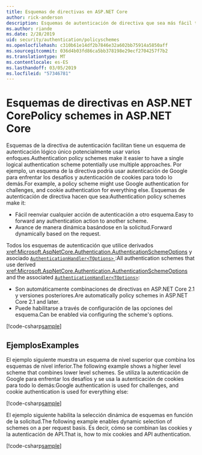```yaml
---
title: Esquemas de directivas en ASP.NET Core
author: rick-anderson
description: Esquemas de autenticación de directiva que sea más fácil tener un esquema de autenticación lógico único
ms.author: riande
ms.date: 2/28/2019
uid: security/authentication/policyschemes
ms.openlocfilehash: c310b61e14df2b7846e32a602bb75914a5850aff
ms.sourcegitcommit: 036d4b03fd86ca5bb378198e29ecf2704257f7b2
ms.translationtype: MT
ms.contentlocale: es-ES
ms.lasthandoff: 03/05/2019
ms.locfileid: "57346781"
---
```

# <a name="policy-schemes-in-aspnet-core"></a><span data-ttu-id="52d00-103">Esquemas de directivas en ASP.NET Core</span><span class="sxs-lookup"><span data-stu-id="52d00-103">Policy schemes in ASP.NET Core</span></span>

<span data-ttu-id="52d00-104">Esquemas de la directiva de autenticación facilitan tiene un esquema de autenticación lógico único potencialmente usar varios enfoques.</span><span class="sxs-lookup"><span data-stu-id="52d00-104">Authentication policy schemes make it easier to have a single logical authentication scheme potentially use multiple approaches.</span></span> <span data-ttu-id="52d00-105">Por ejemplo, un esquema de la directiva podría usar autenticación de Google para enfrentar los desafíos y autenticación de cookies para todo lo demás.</span><span class="sxs-lookup"><span data-stu-id="52d00-105">For example, a policy scheme might use Google authentication for challenges, and cookie authentication for everything else.</span></span> <span data-ttu-id="52d00-106">Esquemas de autenticación de directiva hacen que sea:</span><span class="sxs-lookup"><span data-stu-id="52d00-106">Authentication policy schemes make it:</span></span>

* <span data-ttu-id="52d00-107">Fácil reenviar cualquier acción de autenticación a otro esquema.</span><span class="sxs-lookup"><span data-stu-id="52d00-107">Easy to forward any authentication action to another scheme.</span></span>
* <span data-ttu-id="52d00-108">Avance de manera dinámica basándose en la solicitud.</span><span class="sxs-lookup"><span data-stu-id="52d00-108">Forward dynamically based on the request.</span></span>

<span data-ttu-id="52d00-109">Todos los esquemas de autenticación que utilice derivados <xref:Microsoft.AspNetCore.Authentication.AuthenticationSchemeOptions> y asociado [ `AuthenticationHandler<TOptions>` ](/dotnet/api/microsoft.aspnetcore.authentication.authenticationhandler-1):</span><span class="sxs-lookup"><span data-stu-id="52d00-109">All authentication schemes that use derived <xref:Microsoft.AspNetCore.Authentication.AuthenticationSchemeOptions> and the associated [`AuthenticationHandler<TOptions>`](/dotnet/api/microsoft.aspnetcore.authentication.authenticationhandler-1):</span></span>

* <span data-ttu-id="52d00-110">Son automáticamente combinaciones de directivas en ASP.NET Core 2.1 y versiones posteriores.</span><span class="sxs-lookup"><span data-stu-id="52d00-110">Are automatically policy schemes in ASP.NET Core 2.1 and later.</span></span>
* <span data-ttu-id="52d00-111">Puede habilitarse a través de configuración de las opciones del esquema.</span><span class="sxs-lookup"><span data-stu-id="52d00-111">Can be enabled via configuring the scheme's options.</span></span>

[!code-csharp[sample](policyschemes/samples/AuthenticationSchemeOptions.cs?name=snippet)]

## <a name="examples"></a><span data-ttu-id="52d00-112">Ejemplos</span><span class="sxs-lookup"><span data-stu-id="52d00-112">Examples</span></span>

<span data-ttu-id="52d00-113">El ejemplo siguiente muestra un esquema de nivel superior que combina los esquemas de nivel inferior.</span><span class="sxs-lookup"><span data-stu-id="52d00-113">The following example shows a higher level scheme that combines lower level schemes.</span></span> <span data-ttu-id="52d00-114">Se utiliza la autenticación de Google para enfrentar los desafíos y se usa la autenticación de cookies para todo lo demás:</span><span class="sxs-lookup"><span data-stu-id="52d00-114">Google authentication is used for challenges, and cookie authentication is used for everything else:</span></span>

[!code-csharp[sample](policyschemes/samples/Startup.cs?name=snippet1)]

<span data-ttu-id="52d00-115">El ejemplo siguiente habilita la selección dinámica de esquemas en función de la solicitud.</span><span class="sxs-lookup"><span data-stu-id="52d00-115">The following example enables dynamic selection of schemes on a per request basis.</span></span> <span data-ttu-id="52d00-116">Es decir, cómo se combinan las cookies y la autenticación de API.</span><span class="sxs-lookup"><span data-stu-id="52d00-116">That is, how to mix cookies and API authentication.</span></span>

 <!-- REVIEW, missing If set in public Func<HttpContext, string> ForwardDefaultSelector -->

[!code-csharp[sample](policyschemes/samples/Startup.cs?name=snippet2)]
